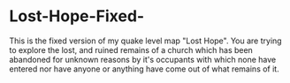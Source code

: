 # Lost-Hope-Fixed-
This is the fixed version of my quake level map "Lost Hope". You are trying to explore the lost, and ruined remains of a church which has been abandoned for unknown reasons by it's occupants with which none have entered nor have anyone or anything have come out of what remains of it.
